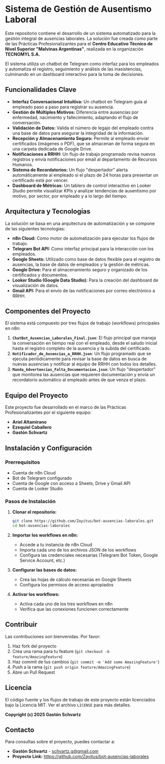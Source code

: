 # Sistema de Gestión de Ausentismo Laboral

Este repositorio contiene el desarrollo de un sistema automatizado para la gestión integral de ausencias laborales. La solución fue creada como parte de las Prácticas Profesionalizantes para el **Centro Educativo Técnico de Nivel Superior "Malvinas Argentinas"**, realizada en la organización **TECNOMYL S.A.**

El sistema utiliza un chatbot de Telegram como interfaz para los empleados y automatiza el registro, seguimiento y análisis de las inasistencias, culminando en un dashboard interactivo para la toma de decisiones.

## Funcionalidades Clave

* **Interfaz Conversacional Intuitiva:** Un chatbot en Telegram guía al empleado paso a paso para registrar su ausencia.
* **Gestión de Múltiples Motivos:** Diferencia entre ausencias por enfermedad, nacimiento y fallecimiento, adaptando el flujo de conversación.
* **Validación de Datos:** Valida el número de legajo del empleado contra una base de datos para asegurar la integridad de la información.
* **Recepción y Almacenamiento Seguro:** Permite al empleado enviar certificados (imágenes o PDF), que se almacenan de forma segura en una carpeta dedicada de Google Drive.
* **Notificaciones a RRHH:** Un flujo de trabajo programado revisa nuevos registros y envía notificaciones por email al departamento de Recursos Humanos.
* **Sistema de Recordatorios:** Un flujo "despertador" alerta automáticamente al empleado si el plazo de 24 horas para presentar un certificado está por vencer.
* **Dashboard de Métricas:** Un tablero de control interactivo en Looker Studio permite visualizar KPIs y analizar tendencias de ausentismo por motivo, por sector, por empleado y a lo largo del tiempo.

## Arquitectura y Tecnologías

La solución se basa en una arquitectura de automatización y se compone de las siguientes tecnologías:

* **n8n Cloud:** Como motor de automatización para ejecutar los flujos de trabajo.
* **Telegram Bot API:** Como interfaz principal para la interacción con los empleados.
* **Google Sheets:** Utilizado como base de datos flexible para el registro de ausencias, la base de datos de empleados y la gestión de métricas.
* **Google Drive:** Para el almacenamiento seguro y organizado de los certificados y documentos.
* **Looker Studio (Google Data Studio):** Para la creación del dashboard de visualización de datos.
* **Gmail API:** Para el envío de las notificaciones por correo electrónico a RRHH.

## Componentes del Proyecto

El sistema está compuesto por tres flujos de trabajo (workflows) principales en n8n:

1. **`ChatBot_Ausencias_Laborales_Final.json`**: El flujo principal que maneja la conversación en tiempo real con el empleado, desde el saludo inicial hasta el registro completo de la ausencia y la subida del certificado.
2. **`Notificador_de_Ausencias_a_RRHH.json`**: Un flujo programado que se ejecuta periódicamente para revisar la base de datos en busca de nuevas ausencias y notificar al equipo de RRHH con todos los detalles.
3. **`Manda_Advertencias_Falta_Documentacion.json`**: Un flujo "despertador" que monitorea las ausencias que requieren documentación y envía un recordatorio automático al empleado antes de que venza el plazo.

## Equipo del Proyecto

Este proyecto fue desarrollado en el marco de las Prácticas Profesionalizantes por el siguiente equipo:

* **Ariel Altamirano**
* **Ezequiel Caballero** 
* **Gastón Schvartz**

## Instalación y Configuración

### Prerrequisitos

- Cuenta de n8n Cloud
- Bot de Telegram configurado
- Cuenta de Google con acceso a Sheets, Drive y Gmail API
- Cuenta de Looker Studio

### Pasos de Instalación

1. **Clonar el repositorio:**
   ```bash
   git clone https://github.com/Zayitus/bot-ausencias-laborales.git
   cd bot-ausencias-laborales
   ```

2. **Importar los workflows en n8n:**
   - Accede a tu instancia de n8n Cloud
   - Importa cada uno de los archivos JSON de los workflows
   - Configura las credenciales necesarias (Telegram Bot Token, Google Service Account, etc.)

3. **Configurar las bases de datos:**
   - Crea las hojas de cálculo necesarias en Google Sheets
   - Configura los permisos de acceso apropiados

4. **Activar los workflows:**
   - Activa cada uno de los tres workflows en n8n
   - Verifica que las conexiones funcionen correctamente

## Contribuir

Las contribuciones son bienvenidas. Por favor:

1. Haz fork del proyecto
2. Crea una rama para tu feature (`git checkout -b feature/AmazingFeature`)
3. Haz commit de tus cambios (`git commit -m 'Add some AmazingFeature'`)
4. Push a la rama (`git push origin feature/AmazingFeature`)
5. Abre un Pull Request

## Licencia

El código fuente y los flujos de trabajo de este proyecto están licenciados bajo la Licencia MIT. Ver el archivo `LICENSE` para más detalles.

**Copyright (c) 2025 Gastón Schvartz**

## Contacto

Para consultas sobre el proyecto, puedes contactar a:
- **Gastón Schvartz** - schvartz.g@gmail.com
- **Proyecto Link:** https://github.com/Zayitus/bot-ausencias-laborales

